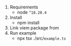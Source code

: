 1. Requirements
    - node `^18.20.4`
2. Install
    - npm install
3. Link viem package from 
3. Run example
    - npx tsx ./src/`example.ts`